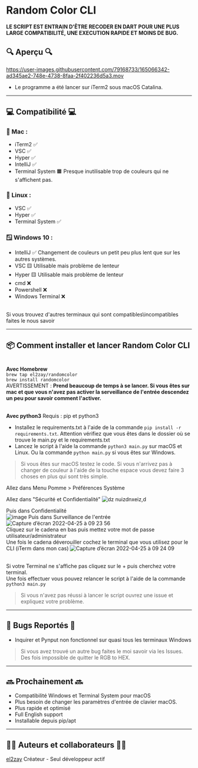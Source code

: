 # Random Color CLI

 **LE SCRIPT EST ENTRAIN D'ÊTRE RECODER EN DART POUR UNE PLUS LARGE COMPATIBILITÉ, UNE EXECUTION RAPIDE ET MOINS DE BUG.**
 
## 🔍 Aperçu 🔍


https://user-images.githubusercontent.com/79168733/165066342-ad345ae2-748e-4738-8faa-2f402236d5a3.mov

 * Le programme a été lancer sur iTerm2 sous macOS Catalina.

___
## 💻 Compatibilité 💻


 ### ** Mac** :
 - iTerm2 ✅
 - VSC ✅
 - Hyper ✅ 
 - IntelliJ ✅ 
 - Terminal System 🟧 Presque inutilisable trop de couleurs qui ne s'affichent pas. 

 ### **🐧 Linux** :
- VSC ✅
- Hyper ✅
- Terminal System ✅

 ### **🪟 Windows 10** :
- IntelliJ ✅ Changement de couleurs un petit peu plus lent que sur les autres systèmes.
- VSC 🟨 Utilisable mais problème de lenteur
- Hyper 🟨 Utilisable mais problème de lenteur
- cmd ❌
- Powershell ❌
- Windows Terminal ❌

\
 Si vous trouvez d'autres terminaux qui sont compatibles\incompatibles faites le nous savoir
___
## 📦 Comment installer et lancer Random Color CLI
\
**Avec Homebrew**\
`brew tap el2zay/randomcolor` \
`brew install randomcolor`\
 AVERTISSEMENT : **Prend beaucoup de temps à se lancer. Si vous êtes sur mac et que vous n'avez pas activer la serveillance de l'entrée descendez un peu pour savoir comment l'activer.**

\
**Avec python3**
Requis : pip et python3 
- Installez le requirements.txt à l'aide de la commande `pip install -r requirements.txt`. Attention vérifiez que vous êtes dans le dossier où se trouve le main.py et le requirements.txt
- Lancez le script à l'aide la commande `python3 main.py` sur macOS et Linux. Ou la commande `python main.py` si vous êtes sur Windows.

> Si vous êtes sur macOS testez le code. Si vous n'arrivez pas à changer de couleur à l'aide de la touche espace vous devez faire 3 choses en plus qui sont très simple.

Allez dans Menu Pomme > Préférences Système

Allez dans "Sécurité et Confidentialité"
![dz nuizdnxeiz,d](https://user-images.githubusercontent.com/79168733/165068097-f66dae94-4371-4f5a-9c17-583a7d898670.png)

Puis dans Confidentialité
\
![image](https://user-images.githubusercontent.com/79168733/165068536-a136266d-e20c-4c79-a13a-08a5f608e7a3.png)
              Puis dans Surveillance de l'entrée 
\
![Capture d’écran 2022-04-25 à 09 23 56](https://user-images.githubusercontent.com/79168733/165068644-eff80770-5bc1-4c27-acf4-40166feb30a7.png)
\
Cliquez sur le cadena en bas puis mettez votre mot de passe utilisateur/administrateur
\
Une fois le cadena déverouiller cochez le terminal que vous utilisez pour le CLI (iTerm dans mon cas)
![Capture d’écran 2022-04-25 à 09 24 09](https://user-images.githubusercontent.com/79168733/165069044-1224e8fc-5703-4dde-a7d5-b89a851da0cc.png)

\
Si votre Terminal ne s'affiche pas cliquez sur le + puis cherchez votre terminal.
\
Une fois effectuer vous pouvez relancer le script à l'aide de la commande `python3 main.py`

> Si vous n'avez pas réussi à lancer le script ouvrez une issue et expliquez votre problème.
___
## 🐞 Bugs Reportés 🐞
- Inquirer et Pynput non fonctionnel sur quasi tous les terminaux Windows
> Si vous avez trouvé un autre bug faites le moi savoir via les Issues.
> Des fois impossible de quitter le RGB to HEX.

___
## 🔜 Prochainement 🔜
- Compatibilité Windows et Terminal System pour macOS
- Plus besoin de changer les paramètres d'entrée de clavier macOS.
- Plus rapide et optimisé
- Full English support
- Installable depuis pip/apt
___
## 👨‍💻 Auteurs et collaborateurs 👩‍💻 
[el2zay](https://github.com/el2zay) Créateur - Seul développeur actif

